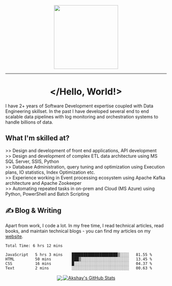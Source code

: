 <html>
<p align="center">
<img src="https://github.com/thompsonemerson/thompsonemerson/raw/master/cover-thompson.png" height="200"/>
</p>
<hr>
<h1 align="center"> &lt;/Hello, World!&gt;</h1> 
I have 2+ years of Software Development expertise coupled with Data Engineering skillset. In the past I have developed several end to end scalable data pipelines with log monitoring and orchestration systems to handle billions of data.
  
<h2>What I'm skilled at?</h2>
>> Design and development of front end applications, API development <br>
>> Design and development of complex ETL data architecture using MS SQL Server, SSIS, Python <br>
>> Database Administration, query tuning and optimization using Execution plans, IO statistics, Index Optimization etc. <br>
>> Experience working in Event processing ecosystem using Apache Kafka architecture and Apache Zookeeper <br>
>> Automating repeated tasks in on-prem and Cloud (MS Azure) using Python, PowerShell and Batch Scripting
  

## &#x270d; Blog & Writing

Apart from work, I code a lot. In my free time, I read technical articles, read books, and maintain technical blogs - you can find my articles on my [website](https://aks-vijay.github.io/).
  
<!--START_SECTION:waka-->

```text
Total Time: 6 hrs 12 mins

JavaScript   5 hrs 3 mins    ████████████████████▒░░░░   81.55 %
HTML         50 mins         ███▒░░░░░░░░░░░░░░░░░░░░░   13.45 %
CSS          16 mins         █░░░░░░░░░░░░░░░░░░░░░░░░   04.37 %
Text         2 mins          ░░░░░░░░░░░░░░░░░░░░░░░░░   00.63 %
```

<!--END_SECTION:waka-->


<p align = "center">
<a href="https://github.com/aks-vijay/aks-vijay">
  <img align="center" src="https://github-readme-stats.vercel.app/api/top-langs/?username=aks-vijay&hide=jupyter%20notebook, tex&title_color=ffffff&text_color=c9cacc&icon_color=2bbc8a&bg_color=1d1f21&langs_count=3" />
</a>
<a href="https://github.com/aks-vijay/aks-vijay">
  <img align="center" src="https://github-readme-stats.vercel.app/api?username=aks-vijay&show_icons=true&line_height=27&count_private=true&title_color=ffffff&text_color=c9cacc&icon_color=2bbc8a&bg_color=1d1f21" alt="Akshay's GitHub Stats" />
</a>
</p>
</p>
</html>
